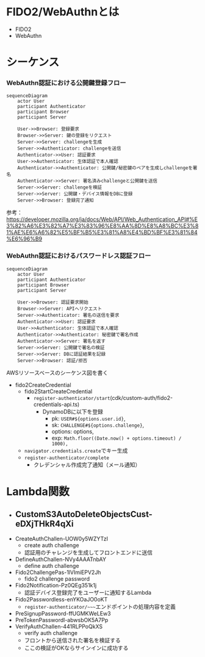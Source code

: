 # FIDO2/WebAuthnとは
- FIDO2
- WebAuthn

# シーケンス
### WebAuthn認証における公開鍵登録フロー
```mermaid
sequenceDiagram
    actor User
    participant Authenticator
    participant Browser
    participant Server

    User->>Browser: 登録要求
    Browser->>Server: 鍵の登録をリクエスト
    Server->>Server: challengeを生成
    Server->>Authenticator: challengeを送信
    Authenticator->>User: 認証要求
    User->>Authenticator: 生体認証で本人確認
    Authenticator->>Authenticator: 公開鍵/秘密鍵のペアを生成しchallengeを署名
    Authenticator->>Server: 署名済みchallengeと公開鍵を送信
    Server->>Server: challengeを検証
    Server->>Server: 公開鍵・デバイス情報をDBに登録
    Server->>Browser: 登録完了通知
```
参考：https://developer.mozilla.org/ja/docs/Web/API/Web_Authentication_API#%E3%82%A6%E3%82%A7%E3%83%96%E8%AA%8D%E8%A8%BC%E3%81%AE%E6%A6%82%E5%BF%B5%E3%81%A8%E4%BD%BF%E3%81%84%E6%96%B9

### WebAuthn認証におけるパスワードレス認証フロー
```mermaid
sequenceDiagram
    actor User
    participant Authenticator
    participant Browser
    participant Server

    User->>Browser: 認証要求開始
    Browser->>Server: APIへリクエスト
    Server->>Authenticator: 署名の送信を要求
    Authenticator->>User: 認証要求
    User->>Authenticator: 生体認証で本人確認
    Authenticator->>Authenticator: 秘密鍵で署名作成
    Authenticator->>Server: 署名を返す
    Server->>Server: 公開鍵で署名の検証
    Server->>Server: DBに認証結果を記録
    Server->>Browser: 認証/拒否
```

AWSリソースベースのシーケンス図を書く
- fido2CreateCredential
  - fido2StartCreateCredential  
    - `register-authenticator/start`(cdk/custom-auth/fido2-credentials-api.ts)
      - DynamoDBに以下を登録
        - pk: `USER#${options.user.id}`,
        - sk: `CHALLENGE#${options.challenge}`,
        - options: options,
        - exp: `Math.floor((Date.now() + options.timeout) / 1000),`
  - `navigator.credentials.create`でキー生成
  - `register-authenticator/complete`
    - クレデンシャル作成完了通知（メール通知）



# Lambda関数
- CustomS3AutoDeleteObjectsCust-eDXjTHkR4qXi
  - 
- CreateAuthChallen-UOW0y5WZYTzI
  - create auth challenge
  - 認証用のチャレンジを生成してフロントエンドに送信
- DefineAuthChallen-NVy4AAATnbAY
  - define auth challenge
- Fido2ChallengePas-1lVImiEPV2Jh
  - fido2 challenge password
- Fido2Notification-Pz0QEg351k1j
  - 認証デバイス登録完了をユーザーに通知するLambda
- Fido2Passwordless-enYKOaJO0oKT
  - `register-authenticator/~~~`エンドポイントの処理内容を定義
- PreSignupPassword-ffUGMKWeLEw3
- PreTokenPasswordl-abwsbOK5A7Pp
- VerifyAuthChallen-441RLPPoQkXS
  - verify auth challenge
  - フロントから送信された署名を検証する
  - ここの検証がOKならサインインに成功する
